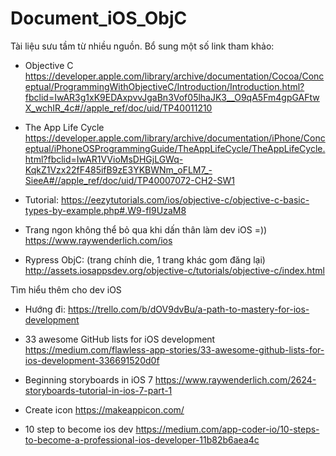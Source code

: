 # Document_iOS_ObjC
Tài liệu sưu tầm từ nhiều nguồn.
Bổ sung một số link tham khảo:
+ Objective C
https://developer.apple.com/library/archive/documentation/Cocoa/Conceptual/ProgrammingWithObjectiveC/Introduction/Introduction.html?fbclid=IwAR3g1xK9EDAxpvvJgaBn3Vof05lhaJK3__O9qA5Fm4gpGAFtwX_wchIR_4c#//apple_ref/doc/uid/TP40011210

+ The App Life Cycle
https://developer.apple.com/library/archive/documentation/iPhone/Conceptual/iPhoneOSProgrammingGuide/TheAppLifeCycle/TheAppLifeCycle.html?fbclid=IwAR1VVioMsDHGjLGWq-KqkZ1Vzx22fF485ifB9zE3YKBWNm_oFLM7_-SieeA#//apple_ref/doc/uid/TP40007072-CH2-SW1

+ Tutorial:
https://eezytutorials.com/ios/objective-c/objective-c-basic-types-by-example.php#.W9-fI9UzaM8

+ Trang ngon không thể bỏ qua khi dấn thân làm dev iOS =))
https://www.raywenderlich.com/ios

+ Rypress ObjC: (trang chính die, 1 trang khác gom đăng lại)
http://assets.iosappsdev.org/objective-c/tutorials/objective-c/index.html

Tìm hiểu thêm cho dev iOS
+ Hướng đi: https://trello.com/b/dOV9dvBu/a-path-to-mastery-for-ios-development

+ 33 awesome GitHub lists for iOS development
https://medium.com/flawless-app-stories/33-awesome-github-lists-for-ios-development-336691520d0f

+ Beginning storyboards in iOS 7
https://www.raywenderlich.com/2624-storyboards-tutorial-in-ios-7-part-1

+ Create icon
https://makeappicon.com/

+ 10 step to become ios dev
https://medium.com/app-coder-io/10-steps-to-become-a-professional-ios-developer-11b82b6aea4c
